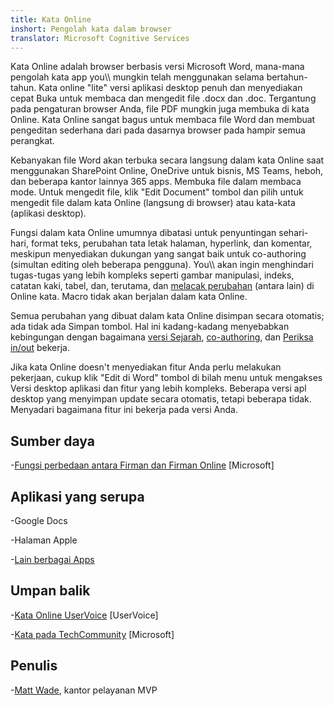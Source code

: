 ```yaml
---
title: Kata Online
inshort: Pengolah kata dalam browser
translator: Microsoft Cognitive Services
---
```



Kata Online adalah browser berbasis versi Microsoft Word, mana-mana
pengolah kata app you\\\\ mungkin telah menggunakan selama bertahun-tahun. Kata online
\"lite\" versi aplikasi desktop penuh dan menyediakan cepat
Buka untuk membaca dan mengedit file .docx dan .doc. Tergantung pada
pengaturan browser Anda, file PDF mungkin juga membuka di kata Online. Kata
Online sangat bagus untuk membaca file Word dan membuat pengeditan sederhana dari
pada dasarnya browser pada hampir semua perangkat.

Kebanyakan file Word akan terbuka secara langsung dalam kata Online saat menggunakan SharePoint
Online, OneDrive untuk bisnis, MS Teams, heboh, dan beberapa kantor lainnya
365 apps. Membuka file dalam membaca mode. Untuk mengedit file, klik
\"Edit Document\" tombol dan pilih untuk mengedit file dalam kata Online
(langsung di browser) atau kata-kata (aplikasi desktop).

Fungsi dalam kata Online umumnya dibatasi untuk penyuntingan sehari-hari,
format teks, perubahan tata letak halaman, hyperlink, dan komentar, meskipun
menyediakan dukungan yang sangat baik untuk co-authoring (simultan editing oleh
beberapa pengguna). You\\\\ akan ingin menghindari tugas-tugas yang lebih kompleks seperti gambar
manipulasi, indeks, catatan kaki, tabel, dan, terutama, dan [melacak
perubahan](http://icansharepoint.com/version-history-isnt-track-changes/)
(antara lain) di Online kata. Macro tidak akan berjalan dalam kata Online.

Semua perubahan yang dibuat dalam kata Online disimpan secara otomatis; ada tidak ada
Simpan tombol. Hal ini kadang-kadang menyebabkan kebingungan dengan bagaimana [versi
Sejarah](http://icsh.pt/VersionHistory),
[co-authoring](http://icsh.pt/CoAuthoring), dan [Periksa
in/out](http://icsh.pt/SPCheckOut) bekerja.

Jika kata Online doesn\'t menyediakan fitur Anda perlu melakukan pekerjaan,
cukup klik \"Edit di Word\" tombol di bilah menu untuk mengakses
Versi desktop aplikasi dan fitur yang lebih kompleks. Beberapa versi
apl desktop yang menyimpan update secara otomatis, tetapi beberapa tidak. Menyadari
bagaimana fitur ini bekerja pada versi Anda.

Sumber daya
---------

-[Fungsi perbedaan antara Firman dan Firman
    Online](https://support.office.com/en-us/article/Differences-between-using-a-document-in-the-browser-and-in-Word-3e863ce3-e82c-4211-8f97-5b33c36c55f8)
    \[Microsoft\]

Aplikasi yang serupa
--------------------

-Google Docs

-Halaman Apple

-[Lain berbagai
    Apps](https://en.wikipedia.org/wiki/List_of_word_processors#Online)

Umpan balik
---------

-[Kata Online UserVoice](https://word.uservoice.com/forums/271331-word-online)
    \[UserVoice\]

-[Kata pada TechCommunity](https://techcommunity.microsoft.com/t5/Word/ct-p/Word)
    \[Microsoft\]

Penulis
---------

-[Matt Wade](https://www.linkedin.com/in/thatmattwade/), kantor pelayanan MVP


